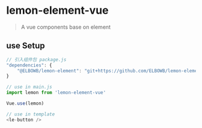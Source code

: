 # lemon-element-vue

> A vue components base on element

## use Setup


```js
// 引入组件包 package.js 
"dependencies": {
    "@ELBOWB/lemon-element": "git+https://github.com/ELBOWB/lemon-element.git",
}
```
```js
// use in main.js
import lemon from 'lemon-element-vue'

Vue.use(lemon)

// use in template
<le-button />
```


